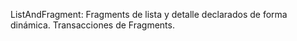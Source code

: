 ListAndFragment: Fragments de lista y detalle declarados de forma dinámica. Transacciones de Fragments.
